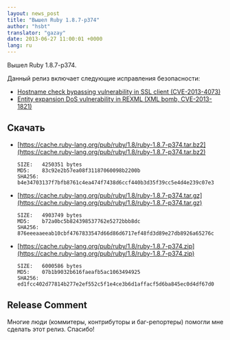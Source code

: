 ```yaml
---
layout: news_post
title: "Вышел Ruby 1.8.7-p374"
author: "hsbt"
translator: "gazay"
date: 2013-06-27 11:00:01 +0000
lang: ru
---
```


Вышел Ruby 1.8.7-p374.

Данный релиз включает следующие исправления безопасности:

 * [Hostname check bypassing vulnerability in SSL client
   (CVE-2013-4073)](/ru/news/2013/06/27/hostname-check-bypassing-vulnerability-in-openssl-client-cve-2013-4073/)
 * [Entity expansion DoS vulnerability in REXML (XML bomb,
   CVE-2013-1821)](/ru/news/2013/02/22/rexml-dos-2013-02-22/)

## Скачать

* [https://cache.ruby-lang.org/pub/ruby/1.8/ruby-1.8.7-p374.tar.bz2](https://cache.ruby-lang.org/pub/ruby/1.8/ruby-1.8.7-p374.tar.bz2)

      SIZE:   4250351 bytes
      MD5:    83c92e2b57ea08f31187060098b2200b
      SHA256: b4e34703137f7bfb8761c4ea474f7438d6ccf440b3d35f39cc5e4d4e239c07e3

* [https://cache.ruby-lang.org/pub/ruby/1.8/ruby-1.8.7-p374.tar.gz](https://cache.ruby-lang.org/pub/ruby/1.8/ruby-1.8.7-p374.tar.gz)

      SIZE:   4903749 bytes
      MD5:    b72a0bc5b824398537762e5272bbb8dc
      SHA256: 876eeeaaeeab10cbf4767833547d66d86d6717ef48fd3d89e27db8926a65276c

* [https://cache.ruby-lang.org/pub/ruby/1.8/ruby-1.8.7-p374.zip](https://cache.ruby-lang.org/pub/ruby/1.8/ruby-1.8.7-p374.zip)

      SIZE:   6000586 bytes
      MD5:    07b1b9032b616faeafb5ac1063494925
      SHA256: ed1fcc402d77814b277e2ef552c5f1e4ce3b6d1affacf5d6ba845ec0d4df67d0

## Release Comment

Многие люди (коммитеры, контрибуторы и баг-репортеры) помогли мне
сделать этот релиз.
Спасибо!
